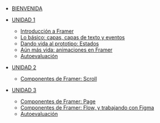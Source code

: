 
* [BIENVENIDA](README.md)

* [UNIDAD 1]()
   * [Introducción a Framer](/02-educacion-continua/05-prototyping-with-framer/Unidad-01-Intro/README.md)
   * [Lo básico: capas, capas de texto y eventos](/02-educacion-continua/05-prototyping-with-framer/Unidad-02-Layers-Events/README.md)
   * [Dando vida al prototipo: Estados](/02-educacion-continua/05-prototyping-with-framer/Unidad-03-State/README.md)
   * [Aún más vida: animaciones en Framer](/02-educacion-continua/05-prototyping-with-framer/Unidad-04-Animations/README.md)
   * [Autoevaluación](/02-educacion-continua/05-prototyping-with-framer/Autoevaluacion/README.md)
* [UNIDAD 2]() 
   * [Componentes de Framer: Scroll](/02-educacion-continua/05-prototyping-with-framer/Unidad-05-Scroll/README.md)
* [UNIDAD 3]() 
   * [Componentes de Framer: Page](/02-educacion-continua/05-prototyping-with-framer/Unidad-06-Page/README.md)
   * [Componentes de Framer: Flow, y trabajando con Figma](/02-educacion-continua/05-prototyping-with-framer/Unidad-08-Figma-Flow/README.md)
   * [Autoevaluación](/02-educacion-continua/05-prototyping-with-framer/Autoevaluacion/README.md)
 
